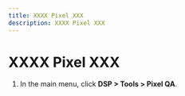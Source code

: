 ```yaml
---
title: XXXX Pixel XXX
description: XXXX Pixel XXX
---
```

# XXXX Pixel XXX

<!--  What do you do with pixels that don’t have associated ads? Are these just pixels you’ve created in DSP during ad creation that aren’t still currently used anywhere? -->

1. In the main menu, click **DSP > Tools > Pixel QA**.
